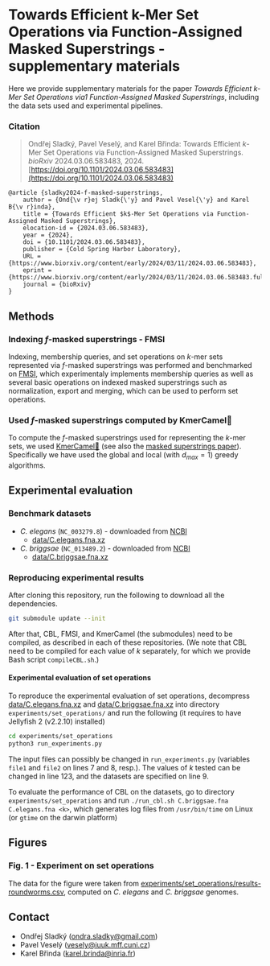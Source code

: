 # Towards Efficient k-Mer Set Operations via Function-Assigned Masked Superstrings - supplementary materials

Here we provide supplementary materials for the paper *Towards Efficient k-Mer Set Operations via1
Function-Assigned Masked Superstrings*, including the data sets used and experimental pipelines.

### Citation

> Ondřej Sladký, Pavel Veselý, and Karel Břinda: Towards Efficient *k*-Mer Set Operations via Function-Assigned Masked Superstrings.
> *bioRxiv* 2024.03.06.583483, 2024. [https://doi.org/10.1101/2024.03.06.583483](https://doi.org/10.1101/2024.03.06.583483)

```
@article {sladky2024-f-masked-superstrings,
	author = {Ond{\v r}ej Sladk{\'y} and Pavel Vesel{\'y} and Karel B{\v r}inda},
	title = {Towards Efficient $k$-Mer Set Operations via Function-Assigned Masked Superstrings},
	elocation-id = {2024.03.06.583483},
	year = {2024},
	doi = {10.1101/2024.03.06.583483},
	publisher = {Cold Spring Harbor Laboratory},
	URL = {https://www.biorxiv.org/content/early/2024/03/11/2024.03.06.583483},
	eprint = {https://www.biorxiv.org/content/early/2024/03/11/2024.03.06.583483.full.pdf},
	journal = {bioRxiv}
}

```

## Methods

### Indexing $f$-masked superstrings - FMSI

Indexing, membership queries, and set operations on $k$-mer sets represented via $f$-masked superstrings
was performed and benchmarked on [FMSI](https://github.com/OndrejSladky/fmsi),
which experimentaly implements membership queries as well as several basic operations on indexed
masked superstrings such as normalization, export and merging, which can be used to perform set operations.

### Used $f$-masked superstrings computed by KmerCamel🐫
To compute the $f$-masked superstrings used for representing the $k$-mer sets, we used [KmerCamel🐫](tps://github.com/OndrejSladky/kmercamel)  (see also the [masked superstrings paper](https://doi.org/10.1101/2023.02.01.526717)).
Specifically we have used the global and local (with $d_{max}=1$) greedy algorithms.

## Experimental evaluation

### Benchmark datasets

* *C. elegans* (`NC_003279.8`) - downloaded from [NCBI](https://www.ncbi.nlm.nih.gov)
  - [data/C.elegans.fna.xz](data/C.elegans.fna.xz)
* *C. briggsae* (`NC_013489.2`) - downloaded from [NCBI](https://www.ncbi.nlm.nih.gov)
  - [data/C.briggsae.fna.xz](data/C.briggsae.fna.xz)



### Reproducing experimental results

After cloning this repository, run the following to download all the dependencies.

```bash 
git submodule update --init
```
After that, CBL, FMSI, and KmerCamel (the submodules) need to be compiled, as described in each of these repositories.
(We note that CBL need to be compiled for each value of *k* separately, for which we provide Bash script `compileCBL.sh`.)

#### Experimental evaluation of set operations

To reproduce the experimental evaluation of set operations, 
decompress [data/C.elegans.fna.xz](data/C.elegans.fna.xz) and [data/C.briggsae.fna.xz](data/C.briggsae.fna.xz) into directory `experiments/set_operations/`
and run the following (it requires to have Jellyfish 2 (v2.2.10) installed)

```bash
cd experiments/set_operations
python3 run_experiments.py
```

The input files can possibly be changed in `run_experiments.py` (variables `file1` and `file2` on lines 7 and 8, resp.). The values of *k* tested can be changed in line 123, and the datasets are specified on line 9.

To evaluate the performance of CBL on the datasets, go to directory `experiments/set_operations` and run `./run_cbl.sh C.briggsae.fna C.elegans.fna <k>`, which generates log files from `/usr/bin/time` on Linux (or `gtime` on the darwin platform)

## Figures

### Fig. 1 - Experiment on set operations

The data for the figure were taken from [experiments/set_operations/results-roundworms.csv](experiments/set_operations/results-roundworms.csv), computed on *C. elegans* and *C. briggsae* genomes.

## Contact

* Ondřej Sladký (ondra.sladky@gmail.com)
* Pavel Veselý (vesely@iuuk.mff.cuni.cz)
* Karel Břinda (karel.brinda@inria.fr)
